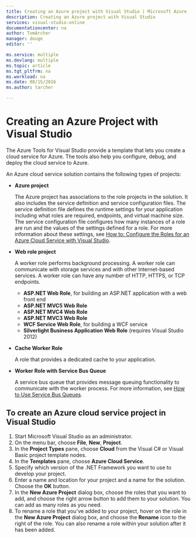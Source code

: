 ```yaml
---
title: Creating an Azure project with Visual Studio | Microsoft Azure
description: Creating an Azure project with Visual Studio
services: visual-studio-online
documentationcenter: na
author: TomArcher
manager: douge
editor: ''

ms.service: multiple
ms.devlang: multiple
ms.topic: article
ms.tgt_pltfrm: na
ms.workload: na
ms.date: 08/15/2016
ms.author: tarcher

---
```

# Creating an Azure Project with Visual Studio
The Azure Tools for Visual Studio provide a template that lets you create a cloud service for Azure. The tools also help you configure, debug, and deploy the cloud service to Azure.

An Azure cloud service solution contains the following types of projects:

* **Azure project**
  
    The Azure project has associations to the role projects in the solution. It also includes the service definition and service configuration files. The service definition file defines the runtime settings for your application including what roles are required, endpoints, and virtual machine size. The service configuration file configures how many instances of a role are run and the values of the settings defined for a role. For more information about these settings, see [How to: Configure the Roles for an Azure Cloud Service with Visual Studio](vs-azure-tools-configure-roles-for-cloud-service.md).
* **Web role project**
  
    A worker role performs background processing. A worker role can communicate with storage services and with other Internet-based services. A worker role can have any number of HTTP, HTTPS, or TCP endpoints.
  
  * **ASP.NET Web Role**, for building an ASP.NET application with a web front end
  * **ASP.NET MVC5 Web Role**
  * **ASP.NET MVC4 Web Role**
  * **ASP.NET MVC3 Web Role**
  * **WCF Service Web Role**, for building a WCF service
  * **Silverlight Business Application Web Role** (requires Visual Studio 2012)
* **Cache Worker Role**
  
    A role that provides a dedicated cache to your application.
* **Worker Role with Service Bus Queue**
  
    A service bus queue that provides message queuing functionality to communicate with the worker process. For more information, see [How to Use Service Bus Queues](http://go.microsoft.com/fwlink/?LinkId=260560).

## To create an Azure cloud service project in Visual Studio
1. Start Microsoft Visual Studio as an administrator.
2. On the menu bar, choose **File**, **New**, **Project**.
3. In the **Project Types** pane, choose **Cloud** from the Visual C# or Visual Basic project template nodes.
4. In the **Templates** pane, choose  **Azure Cloud Service**.
5. Specify which version of the .NET Framework you want to use to develop your project.
6. Enter a name and location for your project and a name for the solution. Choose the **OK** button.
7. In the **New Azure Project** dialog box, choose the roles that you want to add, and choose the right arrow button to add them to your solution. You can add as many roles as you need.
8. To rename a role that you've added to your project, hover on the role in the **New Azure Project** dialog box, and choose the **Rename** icon to the right of the role. You can also rename a role within your solution after it has been added.

